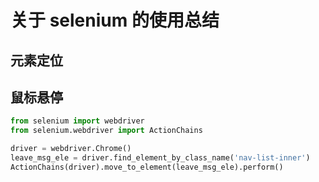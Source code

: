 # 关于 selenium 的使用总结
## 元素定位

## 鼠标悬停
```python
from selenium import webdriver
from selenium.webdriver import ActionChains

driver = webdriver.Chrome()
leave_msg_ele = driver.find_element_by_class_name('nav-list-inner')
ActionChains(driver).move_to_element(leave_msg_ele).perform()
```